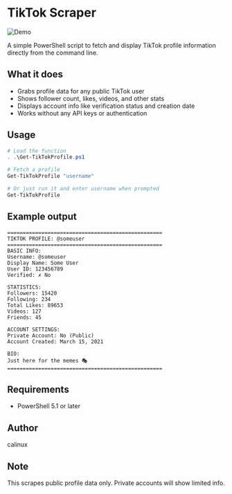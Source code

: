 # TikTok Scraper

![Demo](https://github.com/calinux-py/PowerShell/blob/main/TikTok-Scraper/poc.gif?raw=true)

A simple PowerShell script to fetch and display TikTok profile information directly from the command line.

## What it does
- Grabs profile data for any public TikTok user
- Shows follower count, likes, videos, and other stats
- Displays account info like verification status and creation date
- Works without any API keys or authentication

## Usage
```powershell
# Load the function
. .\Get-TikTokProfile.ps1

# Fetch a profile
Get-TikTokProfile "username"

# Or just run it and enter username when prompted
Get-TikTokProfile
```

## Example output
```
==================================================
TIKTOK PROFILE: @someuser
==================================================
BASIC INFO:
Username: @someuser
Display Name: Some User
User ID: 123456789
Verified: ✗ No

STATISTICS:
Followers: 15420
Following: 234
Total Likes: 89653
Videos: 127
Friends: 45

ACCOUNT SETTINGS:
Private Account: No (Public)
Account Created: March 15, 2021

BIO:
Just here for the memes 🎭
==================================================
```

## Requirements
- PowerShell 5.1 or later

## Author
calinux

## Note
This scrapes public profile data only. Private accounts will show limited info.
